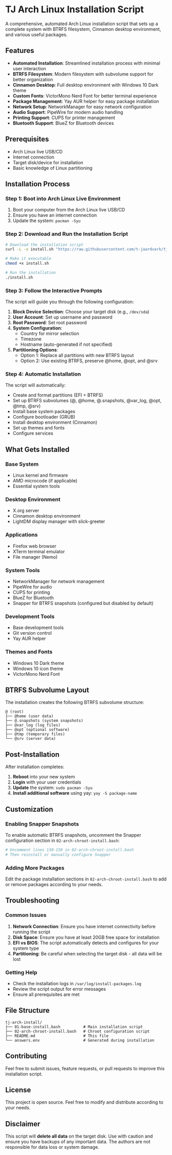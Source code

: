 # TJ Arch Linux Installation Script

A comprehensive, automated Arch Linux installation script that sets up a complete system with BTRFS filesystem, Cinnamon desktop environment, and various useful packages.

## Features

- **Automated Installation**: Streamlined installation process with minimal user interaction
- **BTRFS Filesystem**: Modern filesystem with subvolume support for better organization
- **Cinnamon Desktop**: Full desktop environment with Windows 10 Dark theme
- **Custom Fonts**: VictorMono Nerd Font for better terminal experience
- **Package Management**: Yay AUR helper for easy package installation
- **Network Setup**: NetworkManager for easy network configuration
- **Audio Support**: PipeWire for modern audio handling
- **Printing Support**: CUPS for printer management
- **Bluetooth Support**: BlueZ for Bluetooth devices

## Prerequisites

- Arch Linux live USB/CD
- Internet connection
- Target disk/device for installation
- Basic knowledge of Linux partitioning

## Installation Process

### Step 1: Boot into Arch Linux Live Environment

1. Boot your computer from the Arch Linux live USB/CD
2. Ensure you have an internet connection
3. Update the system: `pacman -Syu`

### Step 2: Download and Run the Installation Script

```bash
# Download the installation script
curl -L -o install.sh "https://raw.githubusercontent.com/t-jaardvark/tj-arch-install/main/01-base-install.bash"

# Make it executable
chmod +x install.sh

# Run the installation
./install.sh
```

### Step 3: Follow the Interactive Prompts

The script will guide you through the following configuration:

1. **Block Device Selection**: Choose your target disk (e.g., `/dev/sda`)
2. **User Account**: Set up username and password
3. **Root Password**: Set root password
4. **System Configuration**: 
   - Country for mirror selection
   - Timezone
   - Hostname (auto-generated if not specified)
5. **Partitioning Options**:
   - Option 1: Replace all partitions with new BTRFS layout
   - Option 2: Use existing BTRFS, preserve @home, @opt, and @srv

### Step 4: Automatic Installation

The script will automatically:

- Create and format partitions (EFI + BTRFS)
- Set up BTRFS subvolumes (@, @home, @.snapshots, @var_log, @opt, @tmp, @srv)
- Install base system packages
- Configure bootloader (GRUB)
- Install desktop environment (Cinnamon)
- Set up themes and fonts
- Configure services

## What Gets Installed

### Base System
- Linux kernel and firmware
- AMD microcode (if applicable)
- Essential system tools

### Desktop Environment
- X.org server
- Cinnamon desktop environment
- LightDM display manager with slick-greeter

### Applications
- Firefox web browser
- XTerm terminal emulator
- File manager (Nemo)

### System Tools
- NetworkManager for network management
- PipeWire for audio
- CUPS for printing
- BlueZ for Bluetooth
- Snapper for BTRFS snapshots (configured but disabled by default)

### Development Tools
- Base development tools
- Git version control
- Yay AUR helper

### Themes and Fonts
- Windows 10 Dark theme
- Windows 10 icon theme
- VictorMono Nerd Font

## BTRFS Subvolume Layout

The installation creates the following BTRFS subvolume structure:

```
@ (root)
├── @home (user data)
├── @.snapshots (system snapshots)
├── @var_log (log files)
├── @opt (optional software)
├── @tmp (temporary files)
└── @srv (server data)
```

## Post-Installation

After installation completes:

1. **Reboot** into your new system
2. **Login** with your user credentials
3. **Update** the system: `sudo pacman -Syu`
4. **Install additional software** using yay: `yay -S package-name`

## Customization

### Enabling Snapper Snapshots

To enable automatic BTRFS snapshots, uncomment the Snapper configuration section in `02-arch-chroot-install.bash`:

```bash
# Uncomment lines 130-150 in 02-arch-chroot-install.bash
# Then reinstall or manually configure Snapper
```

### Adding More Packages

Edit the package installation sections in `02-arch-chroot-install.bash` to add or remove packages according to your needs.

## Troubleshooting

### Common Issues

1. **Network Connection**: Ensure you have internet connectivity before running the script
2. **Disk Space**: Ensure you have at least 20GB free space for installation
3. **EFI vs BIOS**: The script automatically detects and configures for your system type
4. **Partitioning**: Be careful when selecting the target disk - all data will be lost

### Getting Help

- Check the installation logs in `/var/log/install-packages.log`
- Review the script output for error messages
- Ensure all prerequisites are met

## File Structure

```
tj-arch-install/
├── 01-base-install.bash          # Main installation script
├── 02-arch-chroot-install.bash   # Chroot configuration script
├── README.md                     # This file
└── answers.env                   # Generated during installation
```

## Contributing

Feel free to submit issues, feature requests, or pull requests to improve this installation script.

## License

This project is open source. Feel free to modify and distribute according to your needs.

## Disclaimer

This script will **delete all data** on the target disk. Use with caution and ensure you have backups of any important data. The authors are not responsible for data loss or system damage. 
